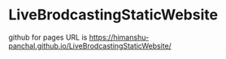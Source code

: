 # LiveBrodcastingStaticWebsite

github for pages URL is  https://himanshu-panchal.github.io/LiveBrodcastingStaticWebsite/
